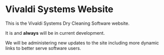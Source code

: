 # Vivaldi Systems Website
This is the Vivaldi Systems Dry Cleaning Software website.

It is and **always** will be in current development. 

We will be administering new updates to the site including more dynamic
links to better serve software users.
